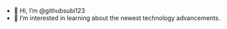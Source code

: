 - 👋 Hi, I’m @githubsubi123
- 👀 I’m interested in learning about the newest technology advancements.


<!---
githubsubi123/githubsubi123 is a ✨ special ✨ repository because its `README.md` (this file) appears on your GitHub profile.
You can click the Preview link to take a look at your changes.
--->
